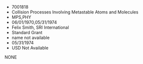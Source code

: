 * 7001818
* Collision Processes Involving Metastable Atoms and Molecules
* MPS,PHY
* 06/01/1970,05/31/1974
* Felix Smith, SRI International
* Standard Grant
*   name not available
* 05/31/1974
* USD Not Available

NONE